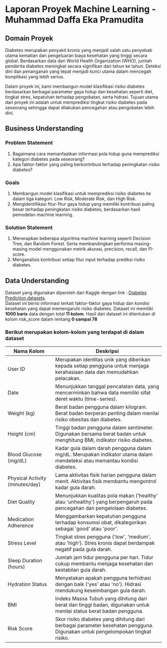 # Laporan Proyek Machine Learning - Muhammad Daffa Eka Pramudita
## Domain Proyek
Diabetes merupakan penyakit kronis yang menjadi salah satu penyebab utama kematian dan pengeluaran biaya kesehatan yang tinggi secara global. Berdasarkan data dari World Health Organization (WHO), jumlah penderita diabetes meningkat secara signifikan dari tahun ke tahun. Deteksi dini dan penanganan yang tepat menjadi kunci utama dalam mencegah komplikasi yang lebih serius.

Dalam proyek ini, kami membangun model klasifikasi risiko diabetes berdasarkan berbagai parameter gaya hidup dan kesehatan seperti diet, tingkat stres, kepatuhan terhadap pengobatan, serta hidrasi. Tujuan utama dari proyek ini adalah untuk memprediksi tingkat risiko diabetes pada seseorang sehingga dapat dilakukan pencegahan atau pengobatan lebih dini.

## Business Understanding
### Problem Statement
1. Bagaimana cara memanfaatkan informasi pola hidup guna memprediksi kategori diabetes pada seseorang?
2. Apa faktor-faktor yang paling berkontribusi terhadap peningkatan risiko diabetes?
### Goals
1. Membangun model klasifikasi untuk memprediksi risiko diabetes ke dalam tiga kategori: Low Risk, Moderate Risk, dan High Risk.
2. Mengidentifikasi fitur-fitur gaya hidup yang memiliki kontribusi paling besar terhadap peningkatan risiko diabetes, berdasarkan hasil pemodelan machine learning.
### Solution Statement
1. Menerapkan beberapa algoritma machine learning seperti Decision Tree, dan Random Forest. Serta membandingkan performa masing-masing model menggunakan metrik akurasi, precision, recall, dan f1-score.
2. Menganalisis kontribusi setiap fitur input terhadap prediksi risiko diabetes.

## Data Understanding
Dataset yang digunakan diperoleh dari Kaggle dengan link : [Diabetes Prediction datasets](https://www.kaggle.com/datasets/kevintan701/diabetes-prediction-datasets). <br>Dataset ini berisi informasi terkait faktor-faktor gaya hidup dan kondisi kesehatan yang dapat memengaruhi risiko diabetes. Dataset ini memiliki **1000 baris** data dengan total **11 kolom**. Hasil dari dataset ini ditentukan di kolom risk_score dalam rentang **0 sampai 78**

### Berikut merupakan kolom-kolom yang terdapat di dalam dataset
| Nama Kolom                    | Deskripsi                                                                                                                |
|------------------------------|---------------------------------------------------------------------------------------------------------------------------|
| User ID                      | Merupakan identitas unik yang diberikan kepada setiap pengguna untuk menjaga kerahasiaan data dan memudahkan pelacakan.  |
| Date                         | Menunjukkan tanggal pencatatan data, yang mencerminkan bahwa data memiliki sifat deret waktu (time-series).              |
| Weight (kg)                  | Berat badan pengguna dalam kilogram. Berat badan berperan penting dalam menilai risiko obesitas dan diabetes.            |
| Height (cm)                  | Tinggi badan pengguna dalam sentimeter. Digunakan bersama berat badan untuk menghitung BMI, indikator risiko diabetes.   |
| Blood Glucose (mg/dL)        | Kadar gula dalam darah pengguna dalam mg/dL. Merupakan indikator utama dalam mendeteksi atau memantau kondisi diabetes.  |
| Physical Activity (minutes/day) | Lama aktivitas fisik harian pengguna dalam menit. Aktivitas fisik membantu mengontrol kadar gula darah.               |
| Diet Quality                 | Menunjukkan kualitas pola makan ('healthy' atau 'unhealthy') yang berpengaruh pada pencegahan dan pengelolaan diabetes.  |
| Medication Adherence         | Menggambarkan kepatuhan pengguna terhadap konsumsi obat, dikategorikan sebagai 'good' atau 'poor'.                       |
| Stress Level                 | Tingkat stres pengguna ('low', 'medium', atau 'high'). Stres kronis dapat berdampak negatif pada gula darah.             |
| Sleep Duration (hours)       | Jumlah jam tidur pengguna per hari. Tidur cukup membantu menjaga kesehatan dan kestabilan gula darah.                   |
| Hydration Status             | Menyatakan apakah pengguna terhidrasi dengan baik ('yes' atau 'no'). Hidrasi mendukung keseimbangan gula darah.         |
| BMI                          | Indeks Massa Tubuh yang dihitung dari berat dan tinggi badan, digunakan untuk menilai status berat badan pengguna.       |
| Risk Score                   | Skor risiko diabetes yang dihitung dari berbagai parameter kesehatan pengguna. Digunakan untuk pengelompokan tingkat risiko. |

